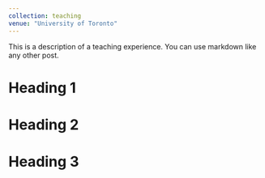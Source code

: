 ```yaml
---
collection: teaching
venue: "University of Toronto"
---
```


This is a description of a teaching experience. You can use markdown like any other post.

Heading 1
======

Heading 2
======

Heading 3
======
